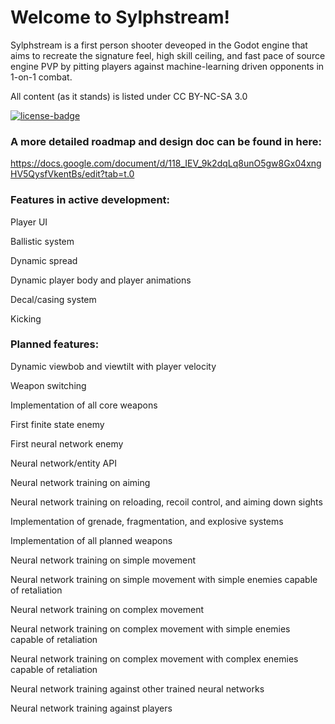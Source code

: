 # Welcome to Sylphstream!

Sylphstream is a first person shooter deveoped in the Godot engine that aims to recreate the signature feel, high skill ceiling, and fast pace of source engine PVP by
pitting players against machine-learning driven opponents in 1-on-1 combat.

All content (as it stands) is listed under CC BY-NC-SA 3.0

[![license-badge](https://shields.io/badge/license-CC--BY--NC--SA-lightgrey?style=for-the-badge)](https://creativecommons.org/licenses/by-nc-sa/3.0/)

### A more detailed roadmap and design doc can be found in here:

https://docs.google.com/document/d/118_IEV_9k2dqLq8unO5gw8Gx04xngHV5QysfVkentBs/edit?tab=t.0

### Features in active development:

Player UI

Ballistic system

Dynamic spread

Dynamic player body and player animations

Decal/casing system

Kicking


### Planned features:

Dynamic viewbob and viewtilt with player velocity

Weapon switching

Implementation of all core weapons

First finite state enemy

First neural network enemy

Neural network/entity API

Neural network training on aiming

Neural network training on reloading, recoil control, and aiming down sights

Implementation of grenade, fragmentation, and explosive systems

Implementation of all planned weapons

Neural network training on simple movement

Neural network training on simple movement with simple enemies capable of retaliation

Neural network training on complex movement

Neural network training on complex movement with simple enemies capable of retaliation

Neural network training on complex movement with complex enemies capable of retaliation

Neural network training against other trained neural networks

Neural network training against players

